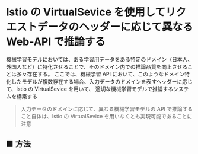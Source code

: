 # Istio の VirtualSevice を使用してリクエストデータのヘッダーに応じて異なる Web-API で推論する

機械学習モデルにおいては、ある学習用データをある特定のドメイン（日本人、外国人など）に特化させることで、そのドメイン内での推論品質を向上させることは多々存在する。
ここでは、機械学習 API において、このようなドメイン特化したモデルが複数存在する場合、入力データのドメインを表すヘッダーに応じて、Istio の VirtualSevice を用いて、
適切な機械学習モデルで推論するシステムを構築する

> 入力データのドメインに応じて、異なる機械学習モデルの API で推論すること自体は、Istio の VirtualSevice を用いなくとも実現可能であることに注意

## ■ 方法
